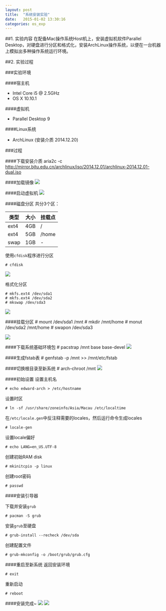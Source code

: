 ```yaml
---
layout: post
title:  "系统安装实验"
date:   2015-01-02 13:30:16
categories: os_exp
---
```

##1. 实验内容
在配备Mac操作系统Host机上，安装虚拟机软件Parallel Desktop，对硬盘进行分区和格式化，安装ArchLinux操作系统，以便在一台机器上模拟出多种操作系统运行环境。

##2. 实验过程

###实验环境

####宿主机
- Intel Core i5 @ 2.5GHz
- OS X 10.10.1

####虚拟机
- Parallel Desktop 9

####Linux系统
- ArchLinux (安装介质 2014.12.20)

###过程

####下载安装介质
	aria2c -c http://mirror.bjtu.edu.cn/archlinux/iso/2014.12.01/archlinux-2014.12.01-dual.iso
	
####加载镜像
![](/images/1.2/0.png)

####启动虚拟机
![](/images/1.2/1.png)

####磁盘分区
共分3个区：

类型			 | 大小			 | 挂载点
------------ | ------------- | ------------
ext4	 	| 4GB  			| /
ext4 		| 5GB  			| /home
swap		| 1GB			| -

使用`cfdisk`程序进行分区

	# cfdisk

![](/images/1.2/2.png)

格式化分区

	# mkfs.ext4 /dev/sda1
	# mkfs.ext4 /dev/sda2
	# mkswap /dev/sda3

![](/images/1.2/3.png)

####挂载分区
	# mount /dev/sda1 /mnt
	# mkdir /mnt/home
	# monut /dev/sda2 /mnt/home
	# swapon /dev/sda3
	
![](/images/1.2/4.png)

####下载系统基础环境包
	# pacstrap /mnt base base-devel
![](/images/1.2/5.png)

####生成fstab表
	# genfstab -p /mnt >> /mnt/etc/fstab
	
####切换根目录至新系统
	# arch-chroot /mnt
![](/images/1.2/6.png)

####初始设置
设置主机名
	
	# echo edward-arch > /etc/hostname

设置时区

	# ln -sf /usr/share/zoneinfo/Asia/Macau /etc/localtime
	
在`/etc/locale.gen`中反注释需要的locales，然后运行命令生成locales

	# locale-gen
	
设置locale偏好
	
	# echo LANG=en_US.UTF-8
	
创建初始RAM disk
	
	# mkinitcpio -p linux
	
创建root密码

	# passwd
	
####安装引导器

下载并安装`grub`

	# pacman -S grub
	
安装`grub`至硬盘
	
	# grub-install --recheck /dev/sda
	
创建配置文件

	# grub-mkconfig -o /boot/grub/grub.cfg
	
####重启至新系统
返回安装环境

	# exit

重新启动

	# reboot
	
####安装完成~
![](/images/1.2/7.png)
![](/images/1.2/8.png)
	



	